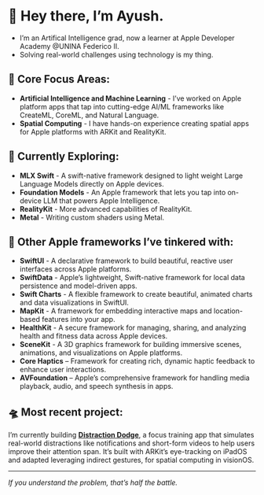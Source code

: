# 👋 Hey there, I’m Ayush.
- I’m an Artifical Intelligence grad, now a learner at Apple Developer Academy @UNINA Federico II.
- Solving real-world challenges using technology is my thing.

## 👀 Core Focus Areas:
- **Artificial Intelligence and Machine Learning** - I’ve worked on Apple platform apps that tap into cutting-edge AI/ML frameworks like CreateML, CoreML, and Natural Language.
- **Spatial Computing** - I have hands-on experience creating spatial apps for Apple platforms with ARKit and RealityKit.

## 🧭 Currently Exploring:
- **MLX Swift** - A swift-native framework designed to light weight Large Language Models directly on Apple devices.
- **Foundation Models** - An Apple framework that lets you tap into on-device LLM that powers Apple Intelligence.
- **RealityKit** - More advanced capabilities of RealityKit.
- **Metal** - Writing custom shaders using Metal.

## 🧳 Other Apple frameworks I’ve tinkered with:
- **SwiftUI** - A declarative framework to build beautiful, reactive user interfaces across Apple platforms.
- **SwiftData** - Apple’s lightweight, Swift-native framework for local data persistence and model-driven apps.
- **Swift Charts** - A flexible framework to create beautiful, animated charts and data visualizations in SwiftUI.
- **MapKit** - A framework for embedding interactive maps and location-based features into your app.
- **HealthKit** - A secure framework for managing, sharing, and analyzing health and fitness data across Apple devices.
- **SceneKit** - A 3D graphics framework for building immersive scenes, animations, and visualizations on Apple platforms.
- **Core Haptics** – Framework for creating rich, dynamic haptic feedback to enhance user interactions.
- **AVFoundation** – Apple’s comprehensive framework for handling media playback, audio, and speech synthesis in apps.

## 🛸 Most recent project:
I’m currently building [**Distraction Dodge**](https://github.com/thisisayushs/distractiondodge), a focus training app that simulates real-world distractions like notifications and short-form videos to help users improve their attention span. It’s built with ARKit’s eye-tracking on iPadOS and adapted leveraging indirect gestures, for spatial computing in visionOS.

  ---

*If you understand the problem, that’s half the battle.*
<!---
thisisayushs/thisisayushs is a ✨ special ✨ repository because its `README.md` (this file) appears on your GitHub profile.
You can click the Preview link to take a look at your changes.
--->
